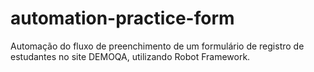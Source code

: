 # automation-practice-form
Automação do fluxo de preenchimento de um formulário de registro de estudantes no site DEMOQA, utilizando Robot Framework.
